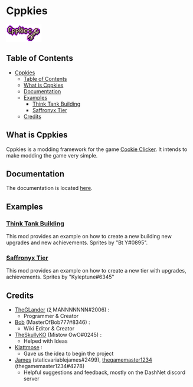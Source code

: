 # Cppkies

![Cppkies](./static/CppkiesLogo.png?raw=true)

## Table of Contents

- [Cppkies](#cppkies)
	- [Table of Contents](#table-of-contents)
	- [What is Cppkies](#what-is-cppkies)
	- [Documentation](#documentation)
	- [Examples](#examples)
		- [Think Tank Building](#think-tank-building)
		- [Saffronyx Tier](#saffronyx-tier)
	- [Credits](#credits)

## What is Cppkies

Cppkies is a modding framework for the game [Cookie Clicker](https://orteil.dashnet.org/cookieclicker/). It intends to make modding the game very simple.

## Documentation

The documentation is located [here](https://cppkies.js.org/#).

## Examples

### [Think Tank Building](https://github.com/Cppkies-Team/examples/tree/master/ThinkTank)

This mod provides an example on how to create a new building new upgrades and new achievements<!--Also could use this as a minigame creation example-->. Sprites by "Bt Y#0895".

### [Saffronyx Tier](https://github.com/Cppkies-Team/examples/tree/master/SaffronyxTier)

This mod provides an example on how to create a new tier with upgrades, achievements. Sprites by "Kyleptune#6345"

<!--
### [LumpExample](https://github.com/Cppkies-Team/examples/tree/master/LumpExample)

This addon provides an example of creating a new lump type.

### [BuffExample](https://github.com/Cppkies-Team/examples/tree/master/BuffExample)

This addon provides an example of creating a new buff type, and adding a buff type to golden cookies.

### [MinigameExample](https://github.com/Cppkies-Team/examples/tree/master/MinigameExample)

This addon provides an example of creating a new plant, and a new soil type, a new spell, and a new pantheon spirit.
-->

## Credits

- [TheGLander](https://github.com/TheGLander) (ʐ̈ MANNNNNNN#2006) :
  - Programmer & Creator
- [Bob](https://github.com/MasterOfBob777/) (MasterOfBob777#8346) :
  - Wiki Editor & Creator
- [TheSkullyKO](https://github.com/TheSkullyKO) (Mistow OwO#0245) :
  - Helped with Ideas
- [Klattmose](https://github.com/klattmose/) :
  - Gave us the idea to begin the project
- [James](https://github.com/staticvariablejames/) (staticvariablejames#2499),
  [thegamemaster1234](https://github.com/gamrguy) (thegamemaster1234#4278)
  - Helpful suggestions and feedback, mostly on the DashNet discord server
